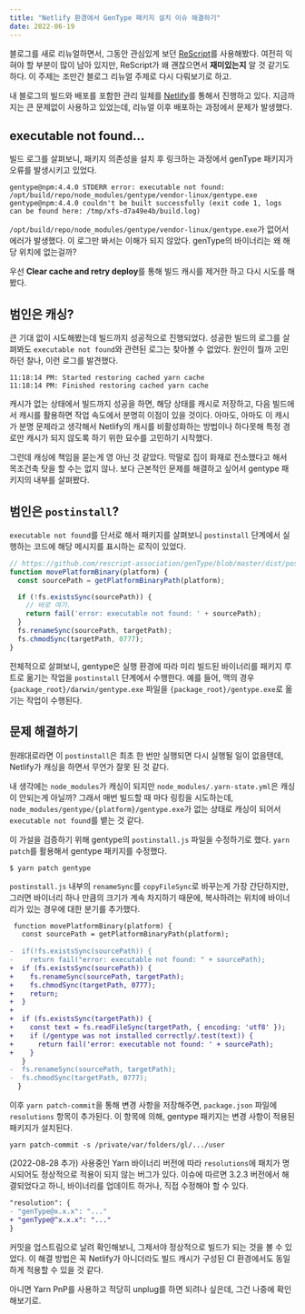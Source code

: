 ```yaml
---
title: "Netlify 환경에서 GenType 패키지 설치 이슈 해결하기"
date: 2022-06-19
---
```


블로그를 새로 리뉴얼하면서, 그동안 관심있게 보던 [ReScript](https://rescript-lang.org/)를 사용해봤다. 여전히 익혀야 할 부분이 많이 남아 있지만,
ReScript가 왜 괜찮으면서 **재미있는지** 알 것 같기도 하다. 이 주제는 조만간 블로그 리뉴얼 주제로 다시 다뤄보기로 하고.

내 블로그의 빌드와 배포를 포함한 관리 일체를 [Netlify](https://www.netlify.com/)를 통해서 진행하고 있다.
지금까지는 큰 문제없이 사용하고 있었는데, 리뉴얼 이후 배포하는 과정에서 문제가 발생했다.

## executable not found...

빌드 로그를 살펴보니, 패키지 의존성을 설치 후 링크하는 과정에서 genType 패키지가 오류를 발생시키고 있었다.

```
gentype@npm:4.4.0 STDERR error: executable not found: /opt/build/repo/node_modules/gentype/vendor-linux/gentype.exe
gentype@npm:4.4.0 couldn't be built successfully (exit code 1, logs can be found here: /tmp/xfs-d7a49e4b/build.log)
```

`/opt/build/repo/node_modules/gentype/vendor-linux/gentype.exe`가 없어서 에러가 발생했다. 이 로그만 봐서는 이해가 되지 않았다. genType의 바이너리는 왜 해당 위치에 없는걸까?

우선 **Clear cache and retry deploy**를 통해 빌드 캐시를 제거한 하고 다시 시도를 해봤다.

## 범인은 캐싱?

큰 기대 없이 시도해봤는데 빌드까지 성공적으로 진행되었다. 성공한 빌드의 로그를 살펴봐도 `executable not found`와 관련된 로그는 찾아볼 수 없었다. 원인이 뭘까 고민하던 찰나, 이런 로그를 발견했다.

```
11:18:14 PM: Started restoring cached yarn cache
11:18:14 PM: Finished restoring cached yarn cache
```

캐시가 없는 상태에서 빌드까지 성공을 하면, 해당 상태를 캐시로 저장하고, 다음 빌드에서 캐시를 활용하면 작업 속도에서 분명히 이점이 있을 것이다. 아마도, 아마도 이 캐시가 분명 문제라고 생각해서 Netlify의 캐시를 비활성화하는 방법이나 하다못해 특정 경로만 캐시가 되지 않도록 하기 위한 묘수를 고민하기 시작했다.

그런데 캐싱에 책임을 묻는게 영 아닌 것 같았다. 막말로 집이 화재로 전소했다고 해서 목조건축 탓을 할 수는 없지 않나. 보다 근본적인 문제를 해결하고 싶어서 gentype 패키지의 내부를 살펴봤다.

## 범인은 `postinstall`?

`executable not found`를 단서로 해서 패키지를 살펴보니 `postinstall` 단계에서 실행하는 코드에 해당 메시지를 표시하는 로직이 있었다.

```js
// https://github.com/rescript-association/genType/blob/master/dist/postinstall.js#L17-L25
function movePlatformBinary(platform) {
  const sourcePath = getPlatformBinaryPath(platform);

  if (!fs.existsSync(sourcePath)) {
    // 바로 여기.
    return fail('error: executable not found: ' + sourcePath);
  }
  fs.renameSync(sourcePath, targetPath);
  fs.chmodSync(targetPath, 0777);
}
```

전체적으로 살펴보니, gentype은 실행 환경에 따라 미리 빌드된 바이너리를 패키지 루트로 옮기는 작업을 `postinstall` 단계에서 수행한다. 예를 들어, 맥의 경우 `{package_root}/darwin/gentype.exe` 파일을 `{package_root}/gentype.exe`로 옮기는 작업이 수행된다.

## 문제 해결하기

원래대로라면 이 `postinstall`은 최초 한 번만 실행되면 다시 실행될 일이 없을텐데, Netlify가 캐싱을 하면서 무언가 잘못 된 것 같다.

내 생각에는 `node_modules`가 캐싱이 되지만 `node_modules/.yarn-state.yml`은 캐싱이 안되는게 아닐까? 그래서 매번 빌드할 때 마다 링킹을 시도하는데, `node_modules/gentype/{platform}/gentype.exe`가 없는 상태로 캐싱이 되어서 `executable not found`를 뱉는 것 같다.

이 가설을 검증하기 위해 gentype의 `postinstall.js` 파일을 수정하기로 했다. `yarn patch`를 활용해서 gentype 패키지를 수정했다.

```
$ yarn patch gentype
```

`postinstall.js` 내부의 `renameSync`를 `copyFileSync`로 바꾸는게 가장 간단하지만, 그러면 바이너리 하나 만큼의 크기가 계속 차지하기 때문에, 복사하려는 위치에 바이너리가 있는 경우에 대한 분기를 추가했다.

```diff
 function movePlatformBinary(platform) {
   const sourcePath = getPlatformBinaryPath(platform);
 
-  if(!fs.existsSync(sourcePath)) {
-    return fail("error: executable not found: " + sourcePath);
+  if (fs.existsSync(sourcePath)) {
+    fs.renameSync(sourcePath, targetPath);
+    fs.chmodSync(targetPath, 0777);
+    return;
+  }
+ 
+  if (fs.existsSync(targetPath)) {
+    const text = fs.readFileSync(targetPath, { encoding: 'utf8' });
+    if (/gentype was not installed correctly/.test(text)) {
+      return fail('error: executable not found: ' + sourcePath);
+    }
   }
-  fs.renameSync(sourcePath, targetPath);
-  fs.chmodSync(targetPath, 0777);
  }
```

이후 `yarn patch-commit`을 통해 변경 사항을 저장해주면, `package.json` 파일에 `resolutions` 항목이 추가된다. 이 항목에 의해, gentype 패키지는 변경 사항이 적용된 패키지가 설치된다.

```shell
yarn patch-commit -s /private/var/folders/gl/.../user
```

(2022-08-28 추가) 사용중인 Yarn 바이너리 버전에 따라 `resolutions`에 패치가 명시되어도 정상적으로 적용이 되지 않는 버그가 있다. 이슈에 따르면 3.2.3 버전에서 해결되었다고 하니, 바이너리를 업데이트 하거나, 직접 수정해야 할 수 있다.

```diff
"resolution": {
- "genType@x.x.x": "..."
+ "genType@^x.x.x": "..."
}
```

커밋을 업스트림으로 날려 확인해보니, 그제서야 정상적으로 빌드가 되는 것을 볼 수 있었다. 이 해결 방법은 꼭 Netlify가 아니더라도 빌드 캐시가 구성된 CI 환경에서도 동일하게 적용할 수 있을 것 같다.

아니면 Yarn PnP를 사용하고 적당히 unplug를 하면 되려나 싶은데, 그건 나중에 확인해보기로.
